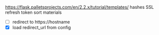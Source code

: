 https://flask.palletsprojects.com/en/2.2.x/tutorial/templates/
hashes
SSL
refresh token
sort materials
- [ ] redirect to https://hostname
- [x] load redirect_url from config